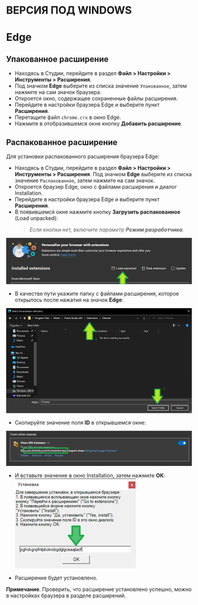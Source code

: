 # ВЕРСИЯ ПОД WINDOWS

# Edge

## Упакованное расширение

* Находясь в Студии, перейдите в раздел **Файл > Настройки > Инструменты > Расширения**.
* Под значком **Edge** выберите из списка значение `Упакованное`, затем нажмите на сам значок браузера.
* Откроется окно, содержащее сохраненные файлы расширения.
* Перейдите в настройки браузера Edge и выберите пункт **Расширения**.
* Перетащите файл `chrome.crx` в окно Edge.
* Нажмите в отобразившемся окне кнопку **Добавить расширение**.

## Распакованное расширение

Для установки распакованного расширения браузера Edge:

* Находясь в Студии, перейдите в раздел **Файл > Настройки > Инструменты > Расширения**. Под значком **Edge** выберите из списка значение `Распакованное`, затем нажмите на сам значок.
* Откроется браузер Edge, окно с файлами расширения и диалог Installation.
* Перейдите в настройки браузера Edge и выберите пункт **Расширения**.
* В появившемся окне нажмите кнопку **Загрузить распакованное** (Load unpacked):
  > *Если кнопки нет, включите параметр **Режим разработчика**.*

![](../../resources/settings/plugin-install/image-615.png)

* В качестве пути укажите папку с файлами расширения, которое открылось после нажатия на значок **Edge**:

![](../../resources/settings/plugin-install/image-685.png)

* Скопируйте значение поля **ID** в открывшемся окне:

![](../../resources/settings/plugin-install/image-613.png)

* И вставьте значение в окно Installation, затем нажмите **ОК**:
![](../../resources/settings/plugin-install/image-699.png)

* Расширение будет установлено.

**Примечание**. Проверить, что расширение установлено успешно, можно в настройках браузера в разделе расширений.
